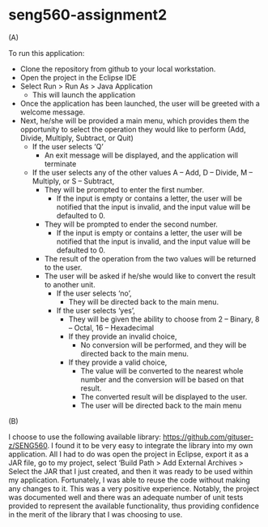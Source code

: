# seng560-assignment2

(A)

To run this application:
-	Clone the repository from github to your local workstation.
-	Open the project in the Eclipse IDE
-	Select Run > Run As > Java Application
    - This will launch the application
-	Once the application has been launched, the user will be greeted with a welcome message. 
-	Next, he/she will be provided a main menu, which provides them the opportunity to select the operation they would like to perform (Add, Divide, Multiply, Subtract, or Quit) 
    -	If the user selects ‘Q’ 
         -	An exit message will be displayed, and the application will terminate
    -	If the user selects any of the other values A – Add, D – Divide, M – Multiply, or S – Subtract,
          -	They will be prompted to enter the first number. 
              -	If the input is empty or contains a letter, the user will be notified that the input is invalid, and the input value will be defaulted to 0.
          -	They will be prompted to ender the second number.
              -	If the input is empty or contains a letter, the user will be notified that the input is invalid, and the input value will be defaulted to 0.
          -	The result of the operation from the two values will be returned to the user.
          -	The user will be asked if he/she would like to convert the result to another unit.
              -	If the user selects ‘no’, 
                  -	They will be directed back to the main menu.
              -	If the user selects ‘yes’, 
                  -	They will be given the ability to choose from 2 – Binary, 8 – Octal, 16 – Hexadecimal
                  -	If they provide an invalid choice, 
                      - No conversion will be performed, and they will be directed back to the main menu.
                  -	If they provide a valid choice, 
                      - The value will be converted to the nearest whole number and the conversion will be based on that result.
                      -	The converted result will be displayed to the user.
                      - The user will be directed back to the main menu

(B)

I choose to use the following available library: https://github.com/gituser-z/SENG560. 
I found it to be very easy to integrate the library into my own application. 
All I had to do was open the project in Eclipse, export it as a JAR file, go to my project, select ‘Build Path > Add External Archives > Select the JAR that I just created, 
and then it was ready to be used within my application. Fortunately, I was able to reuse the code without making any changes to it. 
This was a very positive experience. 
Notably, the project was documented well and there was an adequate number of unit tests provided to represent the available functionality,
thus providing confidence in the merit of the library that I was choosing to use.

